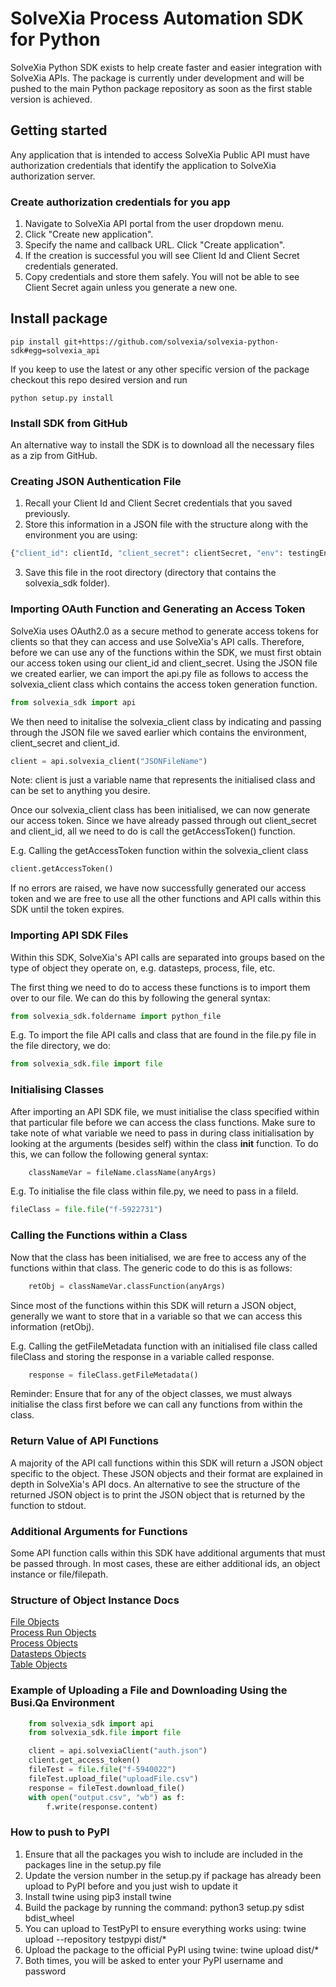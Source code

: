 # SolveXia Process Automation SDK for Python

SolveXia Python SDK exists to help create faster and easier integration with SolveXia APIs. 
The package is currently under development and will be pushed to the main Python package repository as soon as the first stable version is achieved.

## Getting started

Any application that is intended to access SolveXia Public API must have authorization credentials that identify the application to SolveXia authorization server.

### Create authorization credentials for you app

1. Navigate to SolveXia API portal from the user dropdown menu.
2. Click "Create new application".
3. Specify the name and callback URL. Click "Create application".
4. If the creation is successful you will see Client Id and Client Secret credentials generated.
5. Copy credentials and store them safely. You will not be able to see Client Secret again unless you generate a new one.

## Install package

```shell
pip install git+https://github.com/solvexia/solvexia-python-sdk#egg=solvexia_api
```

If you keep to use the latest or any other specific version of the package checkout this repo desired version and run

```shell
python setup.py install
```

### Install SDK from GitHub
An alternative way to install the SDK is to download all the necessary files as a zip from GitHub.

### Creating JSON Authentication File

1. Recall your Client Id and Client Secret credentials that you saved previously.
2. Store this information in a JSON file with the structure along with the environment you are using:
```python
{"client_id": clientId, "client_secret": clientSecret, "env": testingEnv}.
```
3. Save this file in the root directory (directory that contains the solvexia_sdk folder).

### Importing OAuth Function and Generating an Access Token
SolveXia uses OAuth2.0 as a secure method to generate access tokens for clients so that they can access and use SolveXia's
API calls. Therefore, before we can use any of the functions within the SDK, we must first obtain our access token using
our client_id and client_secret. Using the JSON file we created earlier, we can import the api.py file as follows to access 
the solvexia_client class which contains the access token generation function.

```python
from solvexia_sdk import api
```

We then need to initalise the solvexia_client class by indicating and passing through the JSON file we saved earlier which contains
the environment, client_secret and client_id.


```python
client = api.solvexia_client("JSONFileName")
```

Note: client is just a variable name that represents the initialised class and can be set to anything you desire.

Once our solvexia_client class has been initialised, we can now generate our access token. Since we have already passed through out
client_secret and client_id, all we need to do is call the getAccessToken() function.

E.g. Calling the getAccessToken function within the solvexia_client class
```python
client.getAccessToken()
```

If no errors are raised, we have now successfully generated our access token and we are free to use all the other functions and
API calls within this SDK until the token expires.

### Importing API SDK Files

Within this SDK, SolveXia's API calls are separated into groups based on the type of object they operate on, e.g. datasteps,
process, file, etc.

The first thing we need to do to access these functions is to import them over to our file.
We can do this by following the general syntax:
```python
from solvexia_sdk.foldername import python_file
```
E.g. To import the file API calls and class that are found in the file.py file in the file directory, we do:
```python
from solvexia_sdk.file import file
```

### Initialising Classes

After importing an API SDK file, we must initialise the class specified within that particular file before we can access the
class functions. Make sure to take note of what variable we need to pass in during class initialisation by looking at the 
arguments (besides self) within the class __init__ function.
To do this, we can follow the following general syntax:
```python
    classNameVar = fileName.className(anyArgs)
```
E.g. To initialise the file class within file.py, we need to pass in a fileId.
```python
fileClass = file.file("f-5922731")
```

### Calling the Functions within a Class
Now that the class has been initialised, we are free to access any of the functions within that class. The generic
code to do this is as follows:
```python
    retObj = classNameVar.classFunction(anyArgs)
```
Since most of the functions within this SDK will return a JSON object, generally we want to store that in a variable
so that we can access this information (retObj).

E.g. Calling the getFileMetadata function with an initialised file class called fileClass and storing the response in a 
variable called response.
```python
    response = fileClass.getFileMetadata()
```

Reminder: Ensure that for any of the object classes, we must always initialise the class first before we can call 
any functions from within the class.

### Return Value of API Functions
A majority of the API call functions within this SDK will return a JSON object specific to the object. These JSON objects
and their format are explained in depth in SolveXia's API docs.
An alternative to see the structure of the returned JSON object is to print the JSON object that is returned by the function
to stdout.

### Additional Arguments for Functions
Some API function calls within this SDK have additional arguments that must be passed through. In most cases, these are 
either additional ids, an object instance or file/filepath.

### Structure of Object Instance Docs
[File Objects](https://github.com/solvexia/solvexia-api-docs/blob/master/file/file_schemas.md/#upload-session)  
[Process Run Objects](https://github.com/solvexia/solvexia-api-docs/blob/master/process_runs/process_runs_schemas.md)  
[Process Objects](https://github.com/solvexia/solvexia-api-docs/blob/master/processes/schemas.md)  
[Datasteps Objects](https://github.com/solvexia/solvexia-api-docs/blob/master/steps/datastep_schemas.md)  
[Table Objects](https://github.com/solvexia/solvexia-api-docs/blob/master/tables/tables_schemas.md)  

### Example of Uploading a File and Downloading Using the Busi.Qa Environment
```python
    from solvexia_sdk import api
    from solvexia_sdk.file import file

    client = api.solvexiaClient("auth.json")
    client.get_access_token()
    fileTest = file.file("f-5940022")
    fileTest.upload_file("uploadFile.csv")
    response = fileTest.download_file()
    with open("output.csv", "wb") as f:
        f.write(response.content)
```

### How to push to PyPI

1. Ensure that all the packages you wish to include are included in the packages line in the setup.py file
2. Update the version number in the setup.py if package has already been upload to PyPI before and you just wish to update it
3. Install twine using pip3 install twine
4. Build the package by running the command: python3 setup.py sdist bdist_wheel
5. You can upload to TestPyPI to ensure everything works using: twine upload --repository testpypi dist/*
5. Upload the package to the official PyPI using twine: twine upload dist/*
6. Both times, you will be asked to enter your PyPI username and password